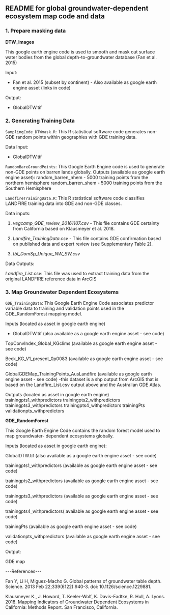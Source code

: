 ## README for global groundwater-dependent ecosystem map code and data

### 1. Prepare masking data

**DTW_Images**

This google earth engine code is used to smooth and mask out surface water bodies from the global depth-to-groundwater database (Fan et al. 2015)

Input:

-   Fan et al. 2015 (subset by continent) - Also available as google earth engine asset (links in code)

Output:

-   GlobalDTW.tif

### 2. Generating Training Data

`SamplingCode_DTWmask.R`: This R statistical software code generates non-GDE random points within geographies with GDE training data.

Data Input:

-   GlobalDTW.tif

`RandomBareGroundPoints`: This Google Earth Engine code is used to generate non-GDE points on barren lands globally. Outputs (available as google earth engine asset): random_barren_nhem - 5000 training points from the northern hemisphere random_barren_shem - 5000 training points from the Southern Hemisphere

`LandfireTrainingData.R`: This R statistical software code classifies LANDFIRE training data into GDE and non-GDE classes.

Data inputs:

1.  *vegcamp_GDE_review_20161107.csv* - This file contains GDE certainty from California based on Klausmeyer et al. 2018.

2.  *Landfire_TrainingData.csv* - This file contains GDE confirmation based on published data and expert review (see Supplementary Table 2).

3.  *tbl_DomSp_Unique_NW_SW.csv*

Data Outputs:

*Landfire_List.csv*: This file was used to extract training data from the original LANDFIRE reference data in ArcGIS

### 3. Map Groundwater Dependent Ecosystems

`GDE_TrainingData`: This Google Earth Engine Code associates predictor variable data to training and validation points used in the GDE_RandomForest mapping model.

Inputs (located as asset in google earth engine)

-   GlobalDTW.tif (also available as a google earth engine asset - see code)

TopConvIndex_Global_KGclims (available as google earth engine asset - see code)

Beck_KG_V1_present_0p0083 (available as google earth engine asset - see code)

GlobalGDEMap_TrainingPoints_AusLandfire (available as google earth engine asset - see code) -this dataset is a shp output from ArcGIS that is based on the Landfire_List.csv output above and the Australian GDE Atlas.

Outputs (located as asset in google earth engine) trainingpts1_withpredictors trainingpts2_withpredictors trainingpts3_withpredictors trainingpts4_withpredictors trainingPts validationpts_withpredictors

**GDE_RandomForest**

This Google Earth Engine Code contains the random forest model used to map groundwater- dependent ecosystems globally.

Inputs (located as asset in google earth engine):

GlobalDTW.tif (also available as a google earth engine asset - see code)

trainingpts1_withpredictors (available as google earth engine asset - see code)

trainingpts2_withpredictors (available as google earth engine asset - see code)

trainingpts3_withpredictors (available as google earth engine asset - see code)

trainingpts4_withpredictors( available as google earth engine asset - see code)

trainingPts (available as google earth engine asset - see code)

validationpts_withpredictors (available as google earth engine asset - see code)

Output:

GDE map

---References---

Fan Y, Li H, Miguez-Macho G. Global patterns of groundwater table depth. Science. 2013 Feb 22;339(6122):940-3. doi: 10.1126/science.1229881.

Klausmeyer K., J. Howard, T. Keeler-Wolf, K. Davis-Fadtke, R. Hull, A. Lyons. 2018. Mapping Indicators of Groundwater Dependent Ecosystems in California: Methods Report. San Francisco, California.
